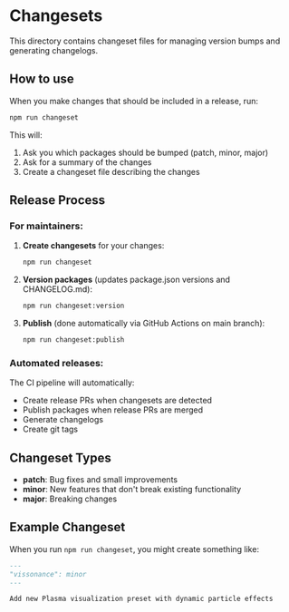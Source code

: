 # Changesets

This directory contains changeset files for managing version bumps and generating changelogs.

## How to use

When you make changes that should be included in a release, run:

```bash
npm run changeset
```

This will:
1. Ask you which packages should be bumped (patch, minor, major)
2. Ask for a summary of the changes
3. Create a changeset file describing the changes

## Release Process

### For maintainers:

1. **Create changesets** for your changes:
   ```bash
   npm run changeset
   ```

2. **Version packages** (updates package.json versions and CHANGELOG.md):
   ```bash
   npm run changeset:version
   ```

3. **Publish** (done automatically via GitHub Actions on main branch):
   ```bash
   npm run changeset:publish
   ```

### Automated releases:

The CI pipeline will automatically:
- Create release PRs when changesets are detected
- Publish packages when release PRs are merged
- Generate changelogs
- Create git tags

## Changeset Types

- **patch**: Bug fixes and small improvements
- **minor**: New features that don't break existing functionality  
- **major**: Breaking changes

## Example Changeset

When you run `npm run changeset`, you might create something like:

```md
---
"vissonance": minor
---

Add new Plasma visualization preset with dynamic particle effects
``` 